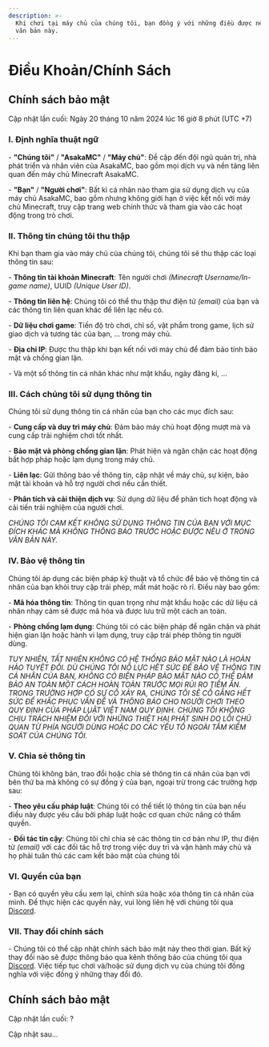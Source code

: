 ```yaml
---
description: >-
  Khi chơi tại máy chủ của chúng tôi, bạn đồng ý với những điều được nêu trong
  văn bản này.
---
```


# Điều Khoản/Chính Sách

## Chính sách bảo mật

Cập nhật lần cuối: Ngày 20 tháng 10 năm 2024 lúc 16 giờ 8 phút (UTC +7)

### I. Định nghĩa thuật ngữ

&#x20;\- **"Chúng tôi"** / **"AsakaMC"** / **"Máy chủ"**: Đề cập đến đội ngũ quản trị, nhà phát triển và nhân viên của AsakaMC, bao gồm mọi dịch vụ và nền tảng liên quan đến máy chủ Minecraft AsakaMC.

&#x20;\- **"Bạn"** / **"Người chơi"**: Bất kì cá nhân nào tham gia sử dụng dịch vụ của máy chủ AsakaMC, bao gồm nhưng không giới hạn ở việc kết nối với máy chủ Minecraft, truy cập trang web chính thức và tham gia vào các hoạt động trong trò chơi.

### II. Thông tin chúng tôi thu thập

Khi bạn tham gia vào máy chủ của chúng tôi, chúng tôi sẽ thu thập các loại thông tin sau:

&#x20;\- **Thông tin tài khoản Minecraft**: Tên người chơi _(Minecraft Username/In-game name)_, UUID _(Unique User ID)_.

&#x20;\- **Thông tin liên hệ**: Chúng tôi có thể thu thập thư điện tử _(email)_ của bạn và các thông tin liên quan khác để liên lạc nếu có.

&#x20;\- **Dữ liệu chơi game**: Tiến độ trò chơi, chỉ số, vật phẩm trong game, lịch sử giao dịch và tương tác của bạn, ... trong máy chủ.

&#x20;\- **Địa chỉ IP**: Được thu thập khi bạn kết nối với máy chủ để đảm bảo tính bảo mật và chống gian lận.

&#x20;\- Và một số thông tin cá nhân khác như mật khẩu, ngày đăng kí, ...

### III. Cách chúng tôi sử dụng thông tin

Chúng tôi sử dụng thông tin cá nhân của bạn cho các mục đích sau:

&#x20;\- **Cung cấp và duy trì máy chủ**: Đảm bảo máy chủ hoạt động mượt mà và cung cấp trải nghiệm chơi tốt nhất.

&#x20;\- **Bảo mật và phòng chống gian lận**: Phát hiện và ngăn chặn các hoạt động bất hợp pháp hoặc lạm dụng trong máy chủ.

&#x20;\- **Liên lạc**: Gửi thông báo về thông tin, cập nhật về máy chủ, sự kiện, bảo mật tài khoản và hỗ trợ người chơi nếu cần thiết.

&#x20;\- **Phân tích và cải thiện dịch vụ**: Sử dụng dữ liệu để phân tích hoạt động và cải tiến trải nghiệm của người chơi.

_CHÚNG TÔI CAM KẾT KHÔNG SỬ DỤNG THÔNG TIN CỦA BẠN VỚI MỤC ĐÍCH KHÁC MÀ KHÔNG THÔNG BÁO TRƯỚC HOẶC ĐƯỢC NÊU Ở TRONG VĂN BẢN NÀY._

### IV. Bảo vệ thông tin

Chúng tôi áp dụng các biện pháp kỹ thuật và tổ chức để bảo vệ thông tin cá nhân của bạn khỏi truy cập trái phép, mất mát hoặc rò rỉ. Điều này bao gồm:

&#x20;\- **Mã hóa thông tin**: Thông tin quan trọng như mật khẩu hoặc các dữ liệu cá nhân nhạy cảm sẽ được mã hóa và được lưu trữ một cách an toàn.

&#x20;\- **Phòng chống lạm dụng**: Chúng tôi có các biện pháp để ngăn chặn và phát hiện gian lận hoặc hành vi lạm dụng, truy cập trái phép thông tin người dùng.

_TUY NHIÊN, TẤT NHIÊN KHÔNG CÓ HỆ THỐNG BẢO MẬT NÀO LÀ HOÀN HẢO TUYỆT ĐỐI. DÙ CHÚNG TÔI NỖ LỰC HẾT SỨC ĐỂ BẢO VỆ THÔNG TIN CÁ NHÂN CỦA BẠN, KHÔNG CÓ BIỆN PHÁP BẢO MẬT NÀO CÓ THỂ ĐẢM BẢO AN TOÀN MỘT CÁCH HOÀN TOÀN TRƯỚC MỌI RỦI RO TIỀM ẨN. TRONG TRƯỜNG HỢP CÓ SỰ CỐ XẢY RA, CHÚNG TÔI SẼ CỐ GẮNG HẾT SỨC ĐỂ KHẮC PHỤC VẤN ĐỀ VÀ THÔNG BÁO CHO NGƯỜI CHƠI THEO QUY ĐỊNH CỦA PHÁP LUẬT VIỆT NAM QUY ĐỊNH. CHÚNG TÔI KHÔNG CHỊU TRÁCH NHIỆM ĐỐI VỚI NHỮNG THIỆT HẠI PHÁT SINH DO LỖI CHỦ QUAN TỪ PHÍA NGƯỜI DÙNG HOẶC DO CÁC YẾU TỐ NGOÀI TẦM KIỂM SOÁT CỦA CHÚNG TÔI._

### V. Chia sẻ thông tin

Chúng tôi không bán, trao đổi hoặc chia sẻ thông tin cá nhân của bạn với bên thứ ba mà không có sự đồng ý của bạn, ngoại trừ trong các trường hợp sau:

&#x20;\- **Theo yêu cầu pháp luật**: Chúng tôi có thể tiết lộ thông tin của bạn nếu điều này được yêu cầu bởi pháp luật hoặc cơ quan chức năng có thẩm quyền.

&#x20;\- **Đối tác tin cậy**: Chúng tôi chỉ chia sẻ các thông tin cơ bản như IP, thư điện tử _(email)_ với các đối tác hỗ trợ trong việc duy trì và vận hành máy chủ và họ phải tuân thủ các cam kết bảo mật của chúng tôi

### VI. Quyền của bạn

&#x20;\- Bạn có quyền yêu cầu xem lại, chỉnh sửa hoặc xóa thông tin cá nhân của mình. Để thực hiện các quyền này, vui lòng liên hệ với chúng tôi qua [Discord](../).

### VII. Thay đổi chính sách

&#x20;\- Chúng tôi có thể cập nhật chính sách bảo mật này theo thời gian. Bất kỳ thay đổi nào sẽ được thông báo qua kênh thông báo của chúng tôi qua [Discord](../). Việc tiếp tục chơi và/hoặc sử dụng dịch vụ của chúng tôi đồng nghĩa với việc đồng ý những thay đổi đó.

## Chính sách bảo mật

Cập nhật lần cuối: ?

Cập nhật sau...
